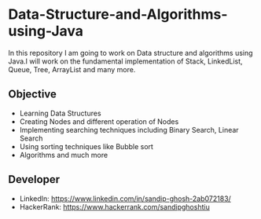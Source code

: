 # Data-Structure-and-Algorithms-using-Java
In this repository I am going to work on Data structure and algorithms using Java.I will work on the fundamental implementation of Stack, LinkedList, Queue, Tree, ArrayList and many more.

## Objective
* Learning Data Structures 
* Creating Nodes and different operation of Nodes
* Implementing searching techniques including Binary Search, Linear Search
* Using sorting techniques like Bubble sort
* Algorithms and much more

## Developer
* LinkedIn:  https://www.linkedin.com/in/sandip-ghosh-2ab072183/
* HackerRank: https://www.hackerrank.com/sandipghoshtiu

